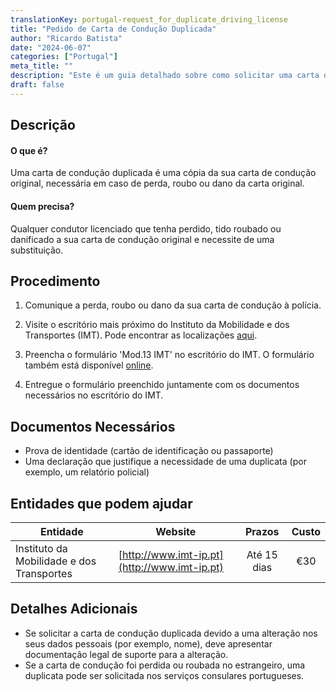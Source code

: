 ```yaml
---
translationKey: portugal-request_for_duplicate_driving_license
title: "Pedido de Carta de Condução Duplicada"
author: "Ricardo Batista"
date: "2024-06-07"
categories: ["Portugal"]
meta_title: ""
description: "Este é um guia detalhado sobre como solicitar uma carta de condução duplicada em Portugal, incluindo os documentos necessários, o procedimento a seguir e os custos."
draft: false
---
```


## Descrição
#### O que é?
Uma carta de condução duplicada é uma cópia da sua carta de condução original, necessária em caso de perda, roubo ou dano da carta original.
#### Quem precisa?
Qualquer condutor licenciado que tenha perdido, tido roubado ou danificado a sua carta de condução original e necessite de uma substituição.

## Procedimento
1. Comunique a perda, roubo ou dano da sua carta de condução à polícia.
 
2. Visite o escritório mais próximo do Instituto da Mobilidade e dos Transportes (IMT). Pode encontrar as localizações [aqui](http://www.imt-ip.pt/sites/IMTT/Portugues/Paginas/home.aspx).

3. Preencha o formulário 'Mod.13 IMT' no escritório do IMT. O formulário também está disponível [online](https://servicos.min-economia.pt/ServiceDetail.aspx?servico=100).

4. Entregue o formulário preenchido juntamente com os documentos necessários no escritório do IMT.

## Documentos Necessários
- Prova de identidade (cartão de identificação ou passaporte)
- Uma declaração que justifique a necessidade de uma duplicata (por exemplo, um relatório policial)

## Entidades que podem ajudar
 | Entidade        |     Website     |     Prazos    |       Custo      |
 | --------------- | --------------- |  :-------------: | :-------------: |
 | Instituto da Mobilidade e dos Transportes |  [http://www.imt-ip.pt](http://www.imt-ip.pt) |    Até 15 dias    |      €30      |

## Detalhes Adicionais
- Se solicitar a carta de condução duplicada devido a uma alteração nos seus dados pessoais (por exemplo, nome), deve apresentar documentação legal de suporte para a alteração.
- Se a carta de condução foi perdida ou roubada no estrangeiro, uma duplicata pode ser solicitada nos serviços consulares portugueses.
